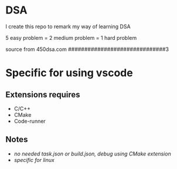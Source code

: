 # DSA

I create this repo to remark my way of learning DSA

5 easy problem = 2 medium problem = 1 hard problem

source from 450dsa.com
##############################3
# Specific for using vscode

## Extensions requires
* C/C++ 
* CMake
* Code-runner  

## Notes

* *no needed task.json or build.json, debug using CMake extension*  
* *specific for linux*

